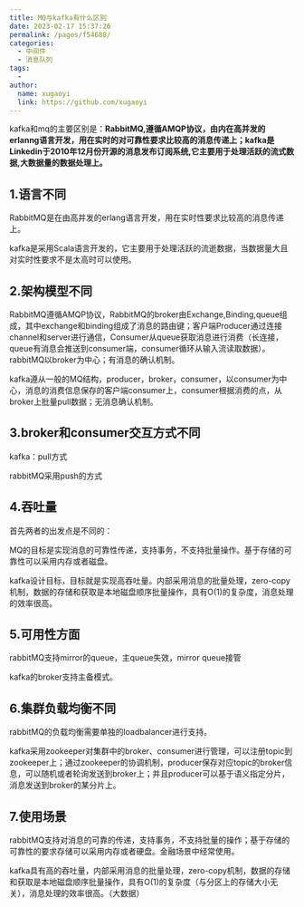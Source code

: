 ```yaml
---
title: MQ与kafka有什么区别
date: 2023-02-17 15:37:26
permalink: /pages/f54688/
categories:
  - 中间件
  - 消息队列
tags:
  - 
author: 
  name: xugaoyi
  link: https://github.com/xugaoyi
---
```

kafka和mq的主要区别是：**RabbitMQ,遵循AMQP协议，由内在高并发的erlanng语言开发，用在实时的对可靠性要求比较高的消息传递上；kafka是Linkedin于2010年12月份开源的消息发布订阅系统,它主要用于处理活跃的流式数据,大数据量的数据处理上。**



## 1.语言不同

RabbitMQ是在由高并发的erlang语言开发，用在实时性要求比较高的消息传递上。



kafka是采用Scala语言开发的，它主要用于处理活跃的流逝数据，当数据量大且对实时性要求不是太高时可以使用。



## 2.架构模型不同

RabbitMQ遵循AMQP协议，RabbitMQ的broker由Exchange,Binding,queue组成，其中exchange和binding组成了消息的路由键；客户端Producer通过连接channel和server进行通信，Consumer从queue获取消息进行消费（长连接，queue有消息会推送到consumer端，consumer循环从输入流读取数据）。rabbitMQ以broker为中心；有消息的确认机制。

kafka遵从一般的MQ结构，producer，broker，consumer，以consumer为中心，消息的消费信息保存的客户端consumer上，consumer根据消费的点，从broker上批量pull数据；无消息确认机制。



## 3.broker和consumer交互方式不同

kafka：pull方式

rabbitMQ采用push的方式



## 4.吞吐量

首先两者的出发点是不同的：

MQ的目标是实现消息的可靠性传递，支持事务，不支持批量操作。基于存储的可靠性可以采用内存或者磁盘。

kafka设计目标，目标就是实现高吞吐量。内部采用消息的批量处理，zero-copy机制，数据的存储和获取是本地磁盘顺序批量操作，具有O(1)的复杂度，消息处理的效率很高。



## 5.可用性方面

rabbitMQ支持mirror的queue，主queue失效，mirror queue接管



kafka的broker支持主备模式。



## 6.集群负载均衡不同

rabbitMQ的负载均衡需要单独的loadbalancer进行支持。



kafka采用zookeeper对集群中的broker、consumer进行管理，可以注册topic到zookeeper上；通过zookeeper的协调机制，producer保存对应topic的broker信息，可以随机或者轮询发送到broker上；并且producer可以基于语义指定分片，消息发送到broker的某分片上。



## 7.使用场景

rabbitMQ支持对消息的可靠的传递，支持事务，不支持批量的操作；基于存储的可靠性的要求存储可以采用内存或者硬盘。金融场景中经常使用。



kafka具有高的吞吐量，内部采用消息的批量处理，zero-copy机制，数据的存储和获取是本地磁盘顺序批量操作，具有O(1)的复杂度（与分区上的存储大小无关），消息处理的效率很高。（大数据）




